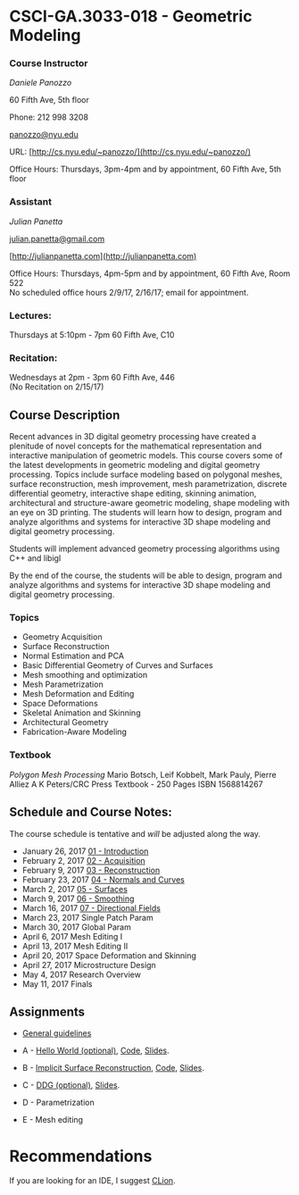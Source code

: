 # CSCI-GA.3033-018 - Geometric Modeling

### Course Instructor
*Daniele Panozzo*

60 Fifth Ave, 5th floor

Phone: 212 998 3208

[panozzo@nyu.edu](mailto:panozzo@nyu.edu)

URL: [http://cs.nyu.edu/~panozzo/](http://cs.nyu.edu/~panozzo/)

Office Hours: Thursdays, 3pm-4pm and by appointment, 60 Fifth Ave, 5th floor

### Assistant
*Julian Panetta*

[julian.panetta@gmail.com](mailto:julian.panetta@gmail.com)

[http://julianpanetta.com](http://julianpanetta.com)

Office Hours: Thursdays, 4pm-5pm and by appointment, 60 Fifth Ave, Room 522  
No scheduled office hours 2/9/17, 2/16/17; email for appointment.

### Lectures:
Thursdays at 5:10pm - 7pm
60 Fifth Ave, C10

### Recitation:
Wednesdays at 2pm - 3pm
60 Fifth Ave, 446  
(No Recitation on 2/15/17)

## Course Description

Recent advances in 3D digital geometry processing have created a plenitude of novel concepts for the mathematical representation and interactive manipulation of geometric models. This course covers some of the latest developments in geometric modeling and digital geometry processing. Topics include surface modeling based on polygonal meshes, surface reconstruction, mesh improvement, mesh parametrization, discrete differential geometry, interactive shape editing, skinning animation, architectural and structure-aware geometric modeling, shape modeling with an eye on 3D printing. The students will learn how to design, program and analyze algorithms and systems for interactive 3D shape modeling and digital geometry processing.

Students will implement advanced geometry processing algorithms using C++ and libigl

By the end of the course, the students will be able to design, program and analyze algorithms and systems for interactive 3D shape modeling and digital geometry processing.

### Topics

* Geometry Acquisition
* Surface Reconstruction
* Normal Estimation and PCA
* Basic Differential Geometry of Curves and Surfaces
* Mesh smoothing and optimization
* Mesh Parametrization
* Mesh Deformation and Editing
* Space Deformations
* Skeletal Animation and Skinning
* Architectural Geometry
* Fabrication-Aware Modeling

### Textbook
*Polygon Mesh Processing*
Mario Botsch, Leif Kobbelt, Mark Pauly, Pierre Alliez
A K Peters/CRC Press
Textbook - 250 Pages
ISBN 1568814267

## Schedule and Course Notes:

The course schedule is tentative and *will* be adjusted along the way.

* January 26, 2017	[01 - Introduction](http://cs.nyu.edu/~panozzo/gp/01%20-%20Introduction.pdf)
* February 2, 2017	[02 - Acquisition](http://cs.nyu.edu/~panozzo/gp/02%20-%20Acquisition.pdf)
* February 9, 2017	[03 - Reconstruction](http://cs.nyu.edu/~panozzo/gp/03%20-%20Reconstruction.pdf)
* February 23, 2017	[04 - Normals and Curves](http://cs.nyu.edu/~panozzo/gp/04%20-%20Normal%20Estimation,%20Curves.pdf)
* March 2, 2017	[05 - Surfaces](http://cs.nyu.edu/~panozzo/gp/05%20-%20Surfaces.pdf)
* March 9, 2017	[06 - Smoothing](http://cs.nyu.edu/~panozzo/gp/06%20-%20Smoothing.pdf)
* March 16, 2017	[07 - Directional Fields](http://cs.nyu.edu/~panozzo/gp/07%20-%20Directional%20Fields.pdf)
* March 23, 2017	Single Patch Param
* March 30, 2017	Global Param
* April 6, 2017	Mesh Editing I
* April 13, 2017	Mesh Editing II
* April 20, 2017	Space Deformation and Skinning
* April 27, 2017	Microstructure Design
* May 4, 2017	Research Overview
* May 11, 2017	Finals

## Assignments

* [General guidelines](https://github.com/danielepanozzo/gp/raw/master/guidelines.pdf)

* A - [Hello World (optional)](https://github.com/NYUGP17/Assignment_1/raw/master/assignment1.pdf), [Code](https://github.com/NYUGP17/Assignment_1/), [Slides](https://github.com/danielepanozzo/gp/raw/master/recitation_slides/section_1.pdf).
* B - [Implicit Surface Reconstruction](https://github.com/NYUGP17/Assignment_2/raw/master/assignment2.pdf), [Code](https://github.com/NYUGP17/Assignment_2/), [Slides](https://github.com/danielepanozzo/gp/raw/master/recitation_slides/section_2.pdf).
* C - [DDG (optional)](https://github.com/NYUGP17/Assignment_3/raw/master/assignment3.pdf), [Slides](https://github.com/danielepanozzo/gp/raw/master/recitation_slides/section_3.pdf).
* D - Parametrization
* E - Mesh editing

# Recommendations

If you are looking for an IDE, I suggest [CLion](https://www.jetbrains.com/clion/).
